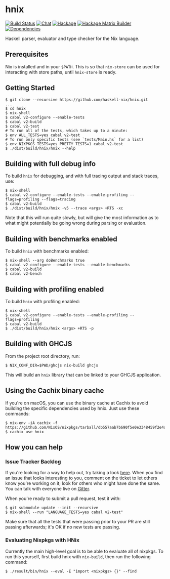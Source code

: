# hnix

[![Build Status](https://api.travis-ci.org/haskell-nix/hnix.svg)](https://travis-ci.org/haskell-nix/hnix)
[![Chat](https://badges.gitter.im/Join%20Chat.svg)](https://gitter.im/haskell-nix/Lobby)
[![Hackage](https://img.shields.io/hackage/v/hnix?color=purple&label=Latest%20release)](https://hackage.haskell.org/package/hnix)
[![Hackage Matrix Builder](https://img.shields.io/badge/Hackage%20Matrix-Builder-green)](https://matrix.hackage.haskell.org/package/hnix)
[![Dependencies](https://img.shields.io/hackage-deps/v/hnix?label=Dependencies)](https://packdeps.haskellers.com/feed?needle=hnix)

Haskell parser, evaluator and type checker for the Nix language.

## Prerequisites

Nix is installed and in your `$PATH`. This is so that `nix-store` can be used
for interacting with store paths, until `hnix-store` is ready.

## Getting Started

```
$ git clone --recursive https://github.com/haskell-nix/hnix.git
...
$ cd hnix
$ nix-shell
$ cabal v2-configure --enable-tests
$ cabal v2-build
$ cabal v2-test
# To run all of the tests, which takes up to a minute:
$ env ALL_TESTS=yes cabal v2-test
# To run only specific tests (see `tests/Main.hs` for a list)
$ env NIXPKGS_TESTS=yes PRETTY_TESTS=1 cabal v2-test
$ ./dist/build/hnix/hnix --help
```

## Building with full debug info

To build `hnix` for debugging, and with full tracing output and stack traces,
use:

```
$ nix-shell
$ cabal v2-configure --enable-tests --enable-profiling --flags=profiling --flags=tracing
$ cabal v2-build
$ ./dist/build/hnix/hnix -v5 --trace <args> +RTS -xc
```

Note that this will run quite slowly, but will give the most information as to
what might potentially be going wrong during parsing or evaluation.

## Building with benchmarks enabled

To build `hnix` with benchmarks enabled:

```
$ nix-shell --arg doBenchmarks true
$ cabal v2-configure --enable-tests --enable-benchmarks
$ cabal v2-build
$ cabal v2-bench
```

## Building with profiling enabled

To build `hnix` with profiling enabled:

```
$ nix-shell
$ cabal v2-configure --enable-tests --enable-profiling --flags=profiling
$ cabal v2-build
$ ./dist/build/hnix/hnix <args> +RTS -p
```

## Building with GHCJS

From the project root directory, run:

```
$ NIX_CONF_DIR=$PWD/ghcjs nix-build ghcjs
```

This will build an `hnix` library that can be linked to your GHCJS
application.

## Using the Cachix binary cache

If you're on macOS, you can use the binary cache at Cachix to avoid building
the specific dependencies used by hnix. Just use these commands:

```
$ nix-env -iA cachix -f https://github.com/NixOS/nixpkgs/tarball/db557aab7b690f5e0e3348459f2e4dc8fd0d9298
$ cachix use hnix
```

## How you can help

### Issue Tracker Backlog

If you're looking for a way to help out, try taking a look
[here](https://github.com/haskell-nix/hnix/issues?q=is%3Aissue+is%3Aopen+label%3A%22help+wanted%22+no%3Aassignee).
When you find an issue that looks interesting to you, comment on the ticket to
let others know you're working on it; look for others who might have done the
same. You can talk with everyone live on
[Gitter](https://gitter.im/haskell-nix/Lobby).

When you're ready to submit a pull request, test it with:

```
$ git submodule update --init --recursive
$ nix-shell --run "LANGUAGE_TESTS=yes cabal v2-test"
```

Make sure that all the tests that were passing prior to your PR are still
passing afterwards; it's OK if no new tests are passing.

### Evaluating Nixpkgs with HNix

Currently the main high-level goal is to be able to evaluate all of nixpkgs. To
run this yourself, first build hnix with `nix-build`, then run the following
command:

```
$ ./result/bin/hnix --eval -E "import <nixpkgs> {}" --find
```
